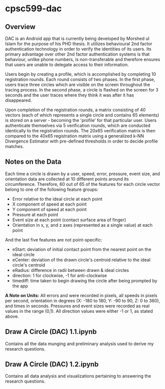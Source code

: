 # cpsc599-dac
## Overview
DAC is an Android app that is currently being developed by Morshed ul Islam for the purpose of his PHD thesis. It utilizes behavioural 2nd factor authentication technology in order to verify the identities of its users. Its primary advantage over other 2nd factor authentication systems is that behaviour, unlike phone numbers, is non-transferable and therefore ensures that users are unable to delegate access to their information.

Users begin by creating a profile, which is accomplished by completing 10 registration rounds. Each round consists of two phases. In the first phase, users trace three circles which are visible on the screen throughout the tracing process. In the second phase, a circle is flashed on the screen for 3 seconds and the user traces where they think it was after it has disappeared.

Upon completion of the registration rounds, a matrix consisting of 40 vectors (each of which represents a single circle and contains 65 elements) is stored on a server - becoming the 'profile' for that particular user. Users authenticate themselves via 5 verification rounds, which are conducted identically to the registration rounds. The 20x65 verification matrix is then compared to the 40x65 registration matrix using a generalized k-NN Divergence Estimator with pre-defined thresholds in order to decide profile matches.

## Notes on the Data
Each time a circle is drawn by a user, speed, error, pressure, event size, and orientation data are collected at 10 different points around its circumference. Therefore, 60 out of 65 of the features for each circle vector belong to one of the following feature groups:
- Error relative to the ideal circle at each point
- X component of speed at each point
- Y component of speed at each point
- Pressure at each point 
- Event size at each point (contact surface area of finger)
- Orientation in x, y, and z axes (represented as a single value) at each point 

And the last five features are not point-specific:
- eStart: deviation of initial contact point from the nearest point on the ideal circle
- eCenter: deviation of the drawn circle's centroid relative to the ideal circle's centroid
- eRadius: difference in radii between drawn & ideal circles
- direction: 1 for clockwise, -1 for anti-clockwise
- timediff: time taken to begin drawing the circle after being prompted by the app

<strong>A Note on Units:</strong> All errors and were recorded in pixels, all speeds in pixels per second, orientation in degrees (X: -180 to 180, Y: -90 to 90, Z: 0 to 360), and times in seconds. Pressures and event sizes were recorded as real values in the range (0,1). All direction values were either -1 or 1, as stated above.

## Draw A Circle (DAC) 1.1.ipynb
Contains all the data munging and preliminary analysis used to derive my research questions.

## Draw A Circle (DAC) 1.2.ipynb
Contains all data analysis and visualizations pertaining to answering the research questions.
